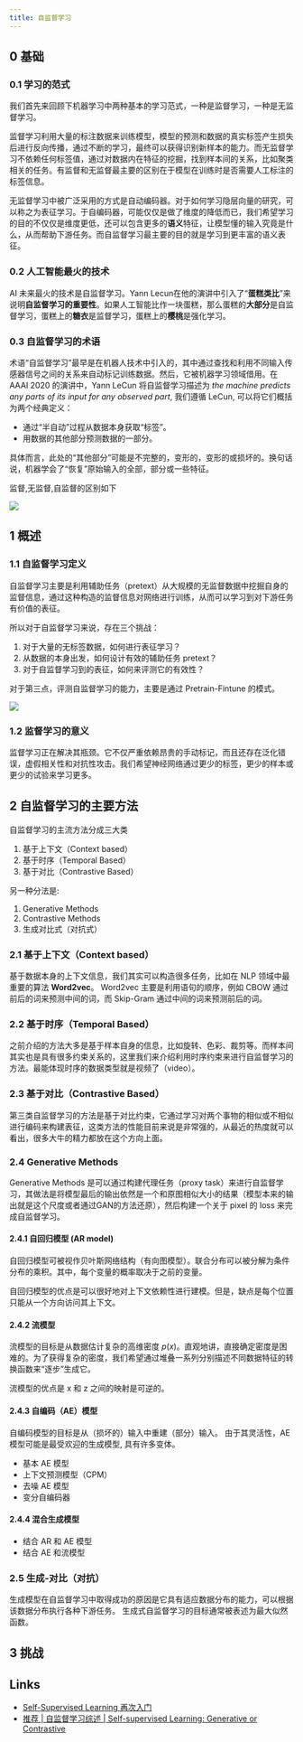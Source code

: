 ```yaml
---
title: 自监督学习
---
```


## 0 基础

### 0.1 学习的范式

我们首先来回顾下机器学习中两种基本的学习范式，一种是监督学习，一种是无监督学习。

监督学习利用大量的标注数据来训练模型，模型的预测和数据的真实标签产生损失后进行反向传播，通过不断的学习，最终可以获得识别新样本的能力。而无监督学习不依赖任何标签值，通过对数据内在特征的挖掘，找到样本间的关系，比如聚类相关的任务。有监督和无监督最主要的区别在于模型在训练时是否需要人工标注的标签信息。

无监督学习中被广泛采用的方式是自动编码器。对于如何学习隐层向量的研究，可以称之为表征学习。于自编码器，可能仅仅是做了维度的降低而已，我们希望学习的目的不仅仅是维度更低，还可以包含更多的**语义**特征，让模型懂的输入究竟是什么，从而帮助下游任务。而自监督学习最主要的目的就是学习到更丰富的语义表征。

### 0.2 人工智能最火的技术

AI 未来最火的技术是自监督学习。Yann Lecun在他的演讲中引入了“**蛋糕类比**”来说明**自监督学习的重要性**。如果人工智能比作一块蛋糕，那么蛋糕的**大部分**是自监督学习，蛋糕上的**糖衣**是监督学习，蛋糕上的**樱桃**是强化学习。

### 0.3 自监督学习的术语

术语“自监督学习”最早是在机器人技术中引入的，其中通过查找和利用不同输入传感器信号之间的关系来自动标记训练数据。然后，它被机器学习领域借用。在AAAI 2020 的演讲中，Yann LeCun 将自监督学习描述为 *the machine predicts any parts of its  input for any observed part*, 我们遵循 LeCun, 可以将它们概括为两个经典定义：

- 通过“半自动”过程从数据本身获取“标签”。
- 用数据的其他部分预测数据的一部分。

具体而言，此处的“其他部分”可能是不完整的，变形的，变形的或损坏的。换句话说，机器学会了“恢复”原始输入的全部，部分或一些特征。

监督,无监督,自监督的区别如下

![](https://zhengwen.aminer.cn/image-Oyvkw8Qx2w.png)

## 1 概述

### 1.1 自监督学习定义

自监督学习主要是利用辅助任务（pretext）从大规模的无监督数据中挖掘自身的监督信息，通过这种构造的监督信息对网络进行训练，从而可以学习到对下游任务有价值的表征。

所以对于自监督学习来说，存在三个挑战：

1. 对于大量的无标签数据，如何进行表征学习？
2. 从数据的本身出发，如何设计有效的辅助任务 pretext？
3. 对于自监督学习到的表征，如何来评测它的有效性？

对于第三点，评测自监督学习的能力，主要是通过 Pretrain-Fintune 的模式。 

![](https://pic1.zhimg.com/80/v2-8d077a997287e6fc7f9b5576b3e16f00_720w.jpg)

### 1.2 监督学习的意义

监督学习正在解决其瓶颈。它不仅严重依赖昂贵的手动标记，而且还存在泛化错误，虚假相关性和对抗性攻击。我们希望神经网络通过更少的标签，更少的样本或更少的试验来学习更多。

## 2 自监督学习的主要方法

自监督学习的主流方法分成三大类

1. 基于上下文（Context based）
2. 基于时序（Temporal Based）
3. 基于对比（Contrastive Based）

另一种分法是:

1. Generative Methods
2. Contrastive Methods
3. 生成对比式（对抗式）

### 2.1 基于上下文（Context based）

基于数据本身的上下文信息，我们其实可以构造很多任务，比如在 NLP 领域中最重要的算法 **Word2vec**。
Word2vec 主要是利用语句的顺序，例如 CBOW 通过前后的词来预测中间的词，而 Skip-Gram 通过中间的词来预测前后的词。

### 2.2 基于时序（Temporal Based）

之前介绍的方法大多是基于样本自身的信息，比如旋转、色彩、裁剪等。而样本间其实也是具有很多约束关系的，这里我们来介绍利用时序约束来进行自监督学习的方法。最能体现时序的数据类型就是视频了（video）。

### 2.3 基于对比（Contrastive Based）

第三类自监督学习的方法是基于对比约束，它通过学习对两个事物的相似或不相似进行编码来构建表征，这类方法的性能目前来说是非常强的，从最近的热度就可以看出，很多大牛的精力都放在这个方向上面。

### 2.4 Generative Methods

Generative Methods 是可以通过构建代理任务（proxy task）来进行自监督学习，其做法是将模型最后的输出依然是一个和原图相似大小的结果（模型本来的输出就是这个尺度或者通过GAN的方法还原），然后构建一个关于 pixel 的 loss 来完成自监督学习。

#### 2.4.1 自回归模型 (AR model)

自回归模型可被视作贝叶斯网络结构（有向图模型）。联合分布可以被分解为条件分布的乘积。其中，每个变量的概率取决于之前的变量。

自回归模型的优点是可以很好地对上下文依赖性进行建模。但是，缺点是每个位置只能从一个方向访问其上下文。

#### 2.4.2 流模型

流模型的目标是从数据估计复杂的高维密度 $p(x)$。直观地讲，直接确定密度是困难的。为了获得复杂的密度，我们希望通过堆叠一系列分别描述不同数据特征的转换函数来“逐步”生成它。

流模型的优点是 x 和 z 之间的映射是可逆的。

#### 2.4.3 自编码（AE）模型

自编码模型的目标是从（损坏的）输入中重建（部分）输入。 由于其灵活性，AE模型可能是最受欢迎的生成模型, 具有许多变体。

- 基本 AE 模型
- 上下文预测模型（CPM）
- 去噪 AE 模型
- 变分自编码器

#### 2.4.4 混合生成模型

- 结合 AR 和 AE 模型
- 结合 AE 和流模型

### 2.5 生成-对比（对抗）

生成模型在自监督学习中取得成功的原因是它具有适应数据分布的能力，可以根据该数据分布执行各种下游任务。 生成式自监督学习的目标通常被表述为最大似然函数。

## 3 挑战

## Links

- [Self-Supervised Learning 再次入门](https://zhuanlan.zhihu.com/p/108906502)
- [推荐 | 自监督学习综述 | Self-supervised Learning: Generative or Contrastive](https://www.aminer.cn/research_report/60af5aa430e4d5752f50dab4?download=false)